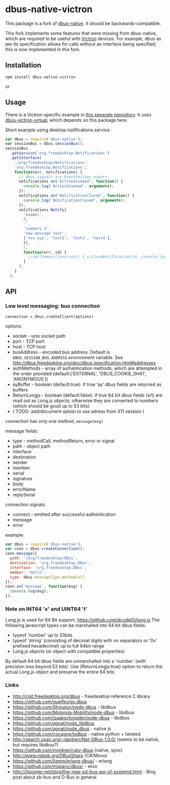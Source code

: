 # dbus-native-victron

This package is a fork of [dbus-native](https://github.com/sidorares/dbus-native). It should be backwards-compatible.

This fork implements some features that were missing from dbus-native, which are required to be useful with [Victron](https://www.victronenergy.com/) devices. For example, dbus as per its specification allows for calls without an interface being specified; this is now implemented in this fork.

## Installation

```shell
npm install dbus-native-victron
```

or

## Usage

There is a Victron-specific example in [this separate repository](https://github.com/Chris927/dbus-victron-virtual-test). It uses [dbus-victron-virtual](https://github.com/Chris927/dbus-victron-virtual), which depends on this package here.

Short example using desktop notifications service

```js
var dbus = require('dbus-native');
var sessionBus = dbus.sessionBus();
sessionBus
  .getService('org.freedesktop.Notifications')
  .getInterface(
    '/org/freedesktop/Notifications',
    'org.freedesktop.Notifications',
    function(err, notifications) {
      // dbus signals are EventEmitter events
      notifications.on('ActionInvoked', function() {
        console.log('ActionInvoked', arguments);
      });
      notifications.on('NotificationClosed', function() {
        console.log('NotificationClosed', arguments);
      });
      notifications.Notify(
        'exampl',
        0,
        '',
        'summary 3',
        'new message text',
        ['xxx yyy', 'test2', 'test3', 'test4'],
        [],
        5,
        function(err, id) {
          //setTimeout(function() { n.CloseNotification(id, console.log); }, 4000);
        }
      );
    }
  );
```

## API

### Low level messaging: bus connection

`connection = dbus.createClient(options)`

options:

- socket - unix socket path
- port - TCP port
- host - TCP host
- busAddress - encoded bus address. Default is `DBUS_SESSION_BUS_ADDRESS` environment variable. See http://dbus.freedesktop.org/doc/dbus-specification.html#addresses
- authMethods - array of authentication methods, which are attempted in the order provided (default:['EXTERNAL', 'DBUS_COOKIE_SHA1', 'ANONYMOUS'])
- ayBuffer - boolean (default:true): if true 'ay' dbus fields are returned as buffers
- ReturnLongjs - boolean (default:false): if true 64 bit dbus fields (x/t) are read out as Long.js objects, otherwise they are converted to numbers (which should be good up to 53 bits)
- ( TODO: add/document option to use adress from X11 session )

connection has only one method, `message(msg)`

message fields:

- type - methodCall, methodReturn, error or signal
- path - object path
- interface
- destination
- sender
- member
- serial
- signature
- body
- errorName
- replySerial

connection signals:

- connect - emitted after successful authentication
- message
- error

example:

```js
var dbus = require('dbus-native');
var conn = dbus.createConnection();
conn.message({
  path: '/org/freedesktop/DBus',
  destination: 'org.freedesktop.DBus',
  interface: 'org.freedesktop.DBus',
  member: 'Hello',
  type: dbus.messageType.methodCall
});
conn.on('message', function(msg) {
  console.log(msg);
});
```

### Note on INT64 'x' and UINT64 't'

Long.js is used for 64 Bit support. https://github.com/dcodeIO/long.js
The following javascript types can be marshalled into 64 bit dbus fields:

- typeof 'number' up to 53bits
- typeof 'string' (consisting of decimal digits with no separators or '0x' prefixed hexadecimal) up to full 64bit range
- Long.js objects (or object with compatible properties)

By default 64 bit dbus fields are unmarshalled into a 'number' (with precision loss beyond 53 bits). Use {ReturnLongjs:true} option to return the actual Long.js object and preserve the entire 64 bits.

### Links

- http://cgit.freedesktop.org/dbus - freedesktop reference C library
- https://github.com/guelfey/go.dbus
- https://github.com/Shouqun/node-dbus - libdbus
- https://github.com/Motorola-Mobility/node-dbus - libdbus
- https://github.com/izaakschroeder/node-dbus - libdbus
- https://github.com/agnat/node_libdbus
- https://github.com/agnat/node_dbus - native js
- https://github.com/cocagne/txdbus - native python + twisted
- http://search.cpan.org/~danberr/Net-DBus-1.0.0/ (seems to be native, but requires libdbus?)
- https://github.com/mvidner/ruby-dbus (native, sync)
- http://www.ndesk.org/DBusSharp (C#/Mono)
- https://github.com/lizenn/erlang-dbus/ - erlang
- https://github.com/mspanc/dbux/ - elixir
- http://0pointer.net/blog/the-new-sd-bus-api-of-systemd.html - Blog post about sb-bus and D-Bus in general
